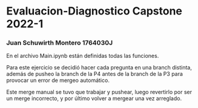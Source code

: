 # Evaluacion-Diagnostico Capstone 2022-1
### Juan Schuwirth Montero 1764030J

En el archivo Main.ipynb están definidas todas las funciones.

Para este ejercicio se decidió hacer cada pregunta en una branch distinta, además de pusheo la branch de la P4 antes de la branch de la P3 para provocar un error de mergeo automático.

Este merge manual se tuvo que trabajar y pushear, luego revertirlo por ser un merge incorrecto, y por último volver a mergear una vez arreglado.
